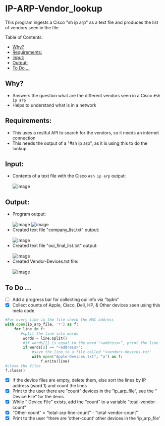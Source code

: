 # IP-ARP-Vendor_lookup
This program ingests a Cisco "sh ip arp" as a text file and produces the list of vendors seen in the file 

Table of Contents:
  - [Why?](#why)
  - [Requirements:](#requirements)
  - [Input:](#input)
  - [Output:](#output)
  - [To Do ...](#to-do-)

## Why?
* Answers the question what are the different vendors seen in a Cisco ```#sh ip arp```
* Helps to understand what is in a network
## Requirements:
* This uses a restful API to search for the vendors, so it needs an internet connection
* This needs the output of a "#sh ip arp", as it is using this to do the lookup
## Input:
* Contents of a text file with the Cisco ```#sh ip arp``` output:</br></br>
 ![image](https://user-images.githubusercontent.com/48565067/144638643-f26b64fe-e992-4163-a0a9-a1c90b0b6028.png)
## Output:
* Program output: </br></br>
 ![image](https://user-images.githubusercontent.com/48565067/144634065-582c1eec-2576-4866-8057-112bf1f5e06d.png)
 ![image](https://user-images.githubusercontent.com/48565067/145064215-3486de68-051f-42ac-afb3-62472f5b4532.png)
* Created text file "company_list.txt" output:</br></br>
 ![image](https://user-images.githubusercontent.com/48565067/144633574-5bc13c04-a712-490d-b186-a30b4d9d8a73.png)
* Created text file "oui_final_list.txt" output:</br></br>
 ![image](https://user-images.githubusercontent.com/48565067/144633706-24bbe2ef-6965-4847-b3a9-0f22242ff95f.png)
* Created Vendor-Devices.txt file:</br></br>
  ![image](https://user-images.githubusercontent.com/48565067/144880526-74cc7658-ae97-4841-812e-24f4f274525d.png)
## To Do ...
- [ ] Add a progress bar for collecting oui info via “tqdm”
- [x] Collect counts of Apple, Cisco, Dell, HP, & Other devices seen using this meta code
``` python
#For every line in the file check the MAC address
with open(ip_arp_file, 'r') as f:
    for line in f:
       #split the line into words
        words = line.split()
        #if words[2] is equal to the word "<address>”, print the line
        if words[2] == "<address>":
            #save the line to a file called "<vendor>-devices.txt"
            with open("Apple-Devices.txt", "a") as f:
                f.write(line)
#close the files
f.close()
```
- [x] If the device files are empty, delete them, else sort the lines by IP address (word 1) and count the lines
- [x] Print to the user there are “count” devices in the “ip_arp_file”, see the “<vendor> Device File” for the items
- [x] While “<vendor> Device File” exists, add the “count” to a variable “total-vendor-count”
- [x] “Other-count” = “total-arp-line-count” - “total-vendor-count”
- [x] Print to the user “there are ‘other-count’ other devices in the ‘ip_arp_file’ 
